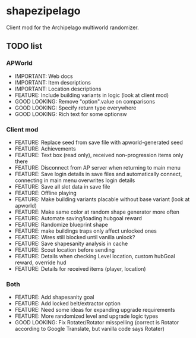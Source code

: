 # shapezipelago
Client mod for the Archipelago multiworld randomizer.

## TODO list
### APWorld
- IMPORTANT:     Web docs
- IMPORTANT:     Item descriptions
- IMPORTANT:     Location descriptions
- FEATURE:       Include building variants in logic (look at client mod)
- GOOD LOOKING:  Remove "option".value on comparisons
- GOOD LOOKING:  Specify return type everywhere
- GOOD LOOKING:  Rich text for some optionsw
### Client mod
- FEATURE:       Replace seed from save file with apworld-generated seed
- FEATURE:       Achievements
- FEATURE:       Text box (read only), received non-progression items only there
- FEATURE:       Disconnect from AP server when returning to main menu
- FEATURE:       Save login details in save files and automatically connect, connecting in main menu overwrites login details
- FEATURE:       Save all slot data in save file
- FEATURE:       Offline playing
- FEATURE:       Make building variants placable without base variant (look at apworld)
- FEATURE:       Make same color at random shape generator more often
- FEATURE:       Automate saving/loading hubgoal reward
- FEATURE:       Randomize blueprint shape
- FEATURE:       make buildings traps only affect unlocked ones
- FEATURE:       Wires still blocked until vanilla unlock?
- FEATURE:       Save shapesanity analysis in cache
- FEATURE:       Scout location before sending
- FEATURE:       Details when checking Level location, custom hubGoal reward, override hud
- FEATURE:       Details for received items (player, location)
### Both
- FEATURE:       Add shapesanity goal
- FEATURE:       Add locked belt/extractor option
- FEATURE:       Need some ideas for expanding upgrade requirements
- FEATURE:       More randomized level and upgrade logic types
- GOOD LOOKING:  Fix Rotater/Rotator misspelling (correct is Rotator according to Google Translate, but vanilla code says Rotater)
